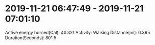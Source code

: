 # 2019-11-21 06:47:49 - 2019-11-21 07:01:10

Active energy burned(Cal): 40.321
Activity: Walking
Distance(mi): 0.395
Duration(Seconds): 801.5
